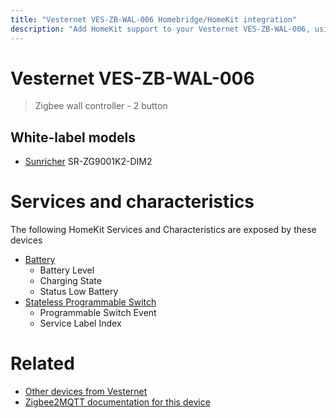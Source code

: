 ```yaml
---
title: "Vesternet VES-ZB-WAL-006 Homebridge/HomeKit integration"
description: "Add HomeKit support to your Vesternet VES-ZB-WAL-006, using Homebridge, Zigbee2MQTT and homebridge-z2m."
---
```

<!---
This file has been GENERATED using src/docgen/docgen.ts
DO NOT EDIT THIS FILE MANUALLY!
-->
# Vesternet VES-ZB-WAL-006
> Zigbee wall controller - 2 button


## White-label models
* [Sunricher](../index.md#sunricher) SR-ZG9001K2-DIM2

# Services and characteristics
The following HomeKit Services and Characteristics are exposed by
these devices

* [Battery](../../battery.md)
  * Battery Level
  * Charging State
  * Status Low Battery
* [Stateless Programmable Switch](../../action.md)
  * Programmable Switch Event
  * Service Label Index


# Related
* [Other devices from Vesternet](../index.md#vesternet)
* [Zigbee2MQTT documentation for this device](https://www.zigbee2mqtt.io/devices/VES-ZB-WAL-006.html)